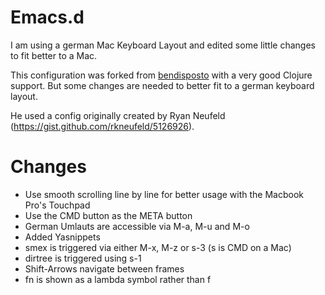 # Emacs.d 

I am using a german Mac Keyboard Layout and edited some little changes to fit better to a Mac.

This configuration was forked from [bendisposto](http://www.github.com/bendisposto/emacs.d) with a very good Clojure support. But some changes are needed to better fit to a german keyboard layout.

He used a config originally created by Ryan Neufeld (https://gist.github.com/rkneufeld/5126926).

# Changes

- Use smooth scrolling line by line for better usage with the Macbook Pro's Touchpad
- Use the CMD button as the META button
- German Umlauts are accessible via M-a, M-u and M-o
- Added Yasnippets
- smex is triggered via either M-x, M-z or s-3 (s is CMD on a Mac)
- dirtree is triggered using s-1
- Shift-Arrows navigate between frames
- fn is shown as a lambda symbol rather than f

